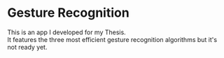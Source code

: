 # Gesture Recognition

This is an app I developed for my Thesis.
<br>It features the three most efficient gesture recognition algorithms but it's not ready yet.

